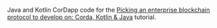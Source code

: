Java and Kotlin CorDapp code for the [Picking an enterprise blockchain protocol to develop on: Corda, Kotlin & Java](https://chainstack.com/picking-an-enterprise-protocol-to-develop-on-corda/) tutorial.
